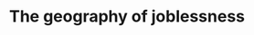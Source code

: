 ---
categories: all_articles
provider_display: "www.economist.com"
provider_name: "www.economist.com"
favicon_url: http://cdn.static-economist.com/sites/default/files/econfinal_favicon.ico
title: "The geography of joblessness"
published: 2014-11-26
source: http://www.economist.com/news/finance-and-economics/21627628-difficulty-people-have-getting-jobs-makes-unemployment-unnecessarily
thumbnail: http://cdn.static-economist.com/sites/default/files/images/2014/10/articles/main/20141025_fnd000.jpg
---